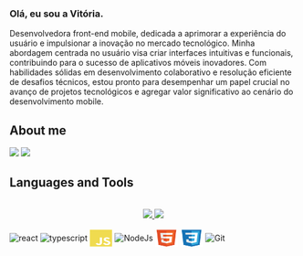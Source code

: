 ### Olá, eu sou a Vitória.

<p>Desenvolvedora front-end mobile, dedicada a aprimorar a experiência do usuário e impulsionar a inovação no mercado tecnológico. Minha abordagem centrada no usuário visa criar interfaces intuitivas e funcionais, contribuindo para o sucesso de aplicativos móveis inovadores. Com habilidades sólidas em desenvolvimento colaborativo e resolução eficiente de desafios técnicos, estou pronto para desempenhar um papel crucial no avanço de projetos tecnológicos e agregar valor significativo ao cenário do desenvolvimento mobile.</p>

<h2>About me</h2>

 <div>
  <a href = "mailto:teixeiravitoria057@gmail.com"><img src="https://img.shields.io/badge/-Gmail-%23333?style=for-the-badge&logo=gmail&logoColor=white" target="_blank"></a>
  <a href="www.linkedin.com/in/vitoria-teiixeiira" target="_blank"><img src="https://img.shields.io/badge/-LinkedIn-%230077B5?style=for-the-badge&logo=linkedin&logoColor=white" target="_blank"></a>   
 </div>

 
 <h2>Languages and Tools</h2> </br>
 
 <div align="center">
   <a href="https://github.com/vitoriateixeiraa/github-readme-stats">
   <img height="180em" src="https://github-readme-stats.vercel.app/api?username=vitoriateixeiraa&show_icons=true&theme=tokyonight&include_all_commits=true&count_private=true" />
   </a>
   <a href="https://github.com/vitoriateixeiraa/convoychat">
   <img height="180em" src="https://github-readme-stats.vercel.app/api/top-langs?username=vitoriateixeiraa&layout=compact&langs_count=8&card&theme=tokyonight" />
   </a>
 </div>

 <div style="display: inline_block"><br>
    <img  align="center" alt="react" height="30" width="40" src="https://cdn.jsdelivr.net/gh/devicons/devicon/icons/react/react-original.svg" />
    <img align="center" alt="typescript" height="30" width="40"  src="https://cdn.jsdelivr.net/gh/devicons/devicon/icons/typescript/typescript-original.svg" />
   <img align="center" alt="Javascript" height="30" width="40" src="https://raw.githubusercontent.com/devicons/devicon/master/icons/javascript/javascript-plain.svg">
   <img align="center" alt="NodeJs" height="30" width="40" src="https://cdn.jsdelivr.net/gh/devicons/devicon/icons/nodejs/nodejs-original.svg">
   <img align="center" alt="HTML" height="30" width="40" src="https://raw.githubusercontent.com/devicons/devicon/master/icons/html5/html5-original.svg">
   <img align="center" alt="CSS" height="30" width="40" src="https://raw.githubusercontent.com/devicons/devicon/master/icons/css3/css3-original.svg">
    <img align="center" alt="Git" height="30" width="40" src="https://cdn.jsdelivr.net/gh/devicons/devicon/icons/git/git-original.svg">
 </div>
